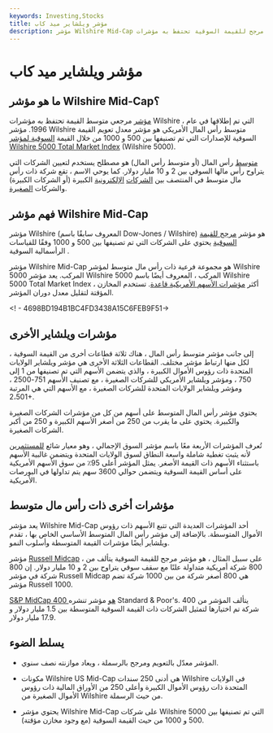 ```yaml
---
keywords: Investing,Stocks
title: مؤشر ويلشاير ميد كاب
description: مؤشر Wilshire Mid-Cap هو مؤشر مرجح للقيمة السوقية تحتفظ به مؤشرات Wilshire.
---
```


# مؤشر ويلشاير ميد كاب
## ما هو مؤشر Wilshire Mid-Cap؟

[مؤشر](/index) مرجعي متوسط القيمة تحتفظ به مؤشرات Wilshire ، التي تم إطلاقها في عام 1996. مؤشر Wilshire متوسط رأس المال الأمريكي هو مؤشر معدل تعويم القيمة السوقية للإصدارات التي تم تصنيفها بين 500 و 1000 من خلال القيمة [السوقية لمؤشر Wilshire 5000 Total Market Index](/wilshire5000equityindex) (Wilshire 5000).

[متوسط](/midcapstock) رأس المال (أو متوسط رأس المال) هو مصطلح يستخدم لتعيين الشركات التي يتراوح رأس مالها السوقي بين 2 و 10 مليار دولار. كما يوحي الاسم ، تقع شركة ذات رأس مال متوسط في المنتصف بين [الشركات](/large-cap) [الإلكترونية](/large-cap) الكبيرة (أو الشركات الكبيرة) والشركات [الصغيرة](/small-cap).

## فهم مؤشر Wilshire Mid-Cap

مؤشر Wilshire (المعروف سابقًا باسم Dow-Jones / Wilshire) هو مؤشر [مرجح للقيمة](/capitalizationweightedindex) [السوقية](/marketcapitalization) يحتوي على الشركات التي تم تصنيفها بين 500 و 1000 وفقًا للقياسات الرأسمالية السوقية .

مؤشر Wilshire Mid-Cap هو مجموعة فرعية ذات رأس مال متوسط لمؤشر Wilshire 5000 المركب. يعد مؤشر Wilshire 5000 المركب ، المعروف أيضًا باسم Wilshire 5000 Total Market Index ، أكثر [مؤشرات الأسهم الأمريكية قاعدة](/marketindex). تستخدم المخازن المؤقتة لتقليل معدل دوران المؤشر.

<! - 4698BD194B1BC4FD3438A15C6FEB9F51->

## مؤشرات ويلشاير الأخرى

إلى جانب مؤشر متوسط رأس المال ، هناك ثلاثة قطاعات أخرى من القيمة السوقية ، لكل منها ارتباط مؤشر مختلف. القطاعات الثلاثة الأخرى هي مؤشر ويلشاير الولايات المتحدة ذات رؤوس الأموال الكبيرة ، والذي يتضمن الأسهم التي تم تصنيفها من 1 إلى 750 ، ومؤشر ويلشاير الأمريكي للشركات الصغيرة ، مع تصنيف الأسهم 751-2500 ، ومؤشر ويلشاير الولايات المتحدة للشركات الصغيرة ، مع الأسهم التي هي المرتبة 2،501+.

يحتوي مؤشر رأس المال المتوسط على أسهم من كل من مؤشرات الشركات الصغيرة والكبيرة. يحتوي على ما يقرب من 250 من أصغر الأسهم الكبيرة و 250 من أكبر الشركات الصغيرة.

تُعرف المؤشرات الأربعة معًا باسم مؤشر السوق الإجمالي ، وهو معيار شائع [للمستثمرين](/investor) لأنه يثبت تغطية شاملة واسعة النطاق لسوق الولايات المتحدة ويتضمن غالبية الأسهم باستثناء الأسهم ذات القيمة الأصغر. يمثل المؤشر أعلى 95٪ من سوق الأسهم الأمريكية على أساس القيمة السوقية ويتضمن حوالي 3600 سهم يتم تداولها في البورصات الأمريكية.

## مؤشرات أخرى ذات رأس مال متوسط

يعد مؤشر Wilshire Mid-Cap أحد المؤشرات العديدة التي تتبع الأسهم ذات رؤوس الأموال المتوسطة. بالإضافة إلى مؤشر رأس المال المتوسط الأساسي الخاص بها ، تقدم ويلشاير أيضًا مؤشرات القيمة المتوسطة وأسلوب النمو.

مؤشر [Russell Midcap](/russell_midcap_index) ، على سبيل المثال ، هو مؤشر مرجح للقيمة السوقية يتألف من 800 شركة أمريكية متداولة علنًا مع سقف سوقي يتراوح بين 2 و 10 مليار دولار. إن 800 شركة في مؤشر Russell Midcap هي 800 أصغر شركة من بين 1000 شركة تضم مؤشر Russell 1000.

[S&P MidCap 400 هو](/sp-midcap-400-index) مؤشر تنشره Standard & Poor's. يتألف المؤشر من 400 شركة تم اختيارها لتمثيل الشركات ذات القيمة السوقية المتوسطة بين 1.5 مليار دولار و 17.9 مليار دولار.

## يسلط الضوء

- المؤشر معدّل بالتعويم ومرجح بالرسملة ، ويعاد موازنته نصف سنوي.

- مكونات Wilshire US Mid-Cap هي أدنى 250 سندات Wilshire في الولايات المتحدة ذات رؤوس الأموال الكبيرة وأعلى 250 من الأوراق المالية ذات رؤوس الأموال الصغيرة من Wilshire من حيث الرسملة.

- يحتوي مؤشر Wilshire Mid-Cap على شركات Wilshire 5000 التي تم تصنيفها بين 500 و 1000 من حيث القيمة السوقية (مع وجود مخازن مؤقتة).

